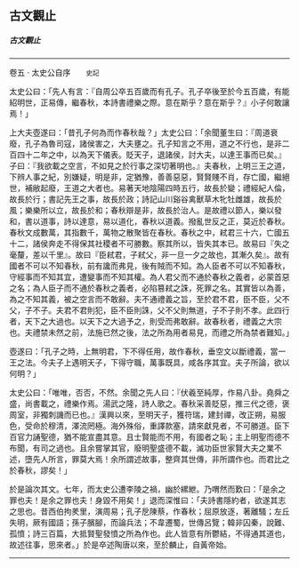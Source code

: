

## 古文觀止

##### 古文觀止

* * *

卷五 ‧ 太史公自序　　`史記`

太史公曰：「先人有言：『自周公卒五百歲而有孔子。孔子卒後至於今五百歲，有能紹明世，正易傳，繼春秋，本詩書禮樂之際。意在斯乎？意在斯乎？』小子何敢讓焉！」

上大夫壺遂曰：「昔孔子何為而作春秋哉？」太史公曰：「余聞董生曰：『周道衰廢，孔子為魯司寇，諸侯害之，大夫壅之。孔子知言之不用，道之不行也，是非二百四十二年之中，以為天下儀表。貶天子，退諸侯，討大夫，以達王事而已矣。』子曰：『我欲載之空言，不如見之於行事之深切著明也。』夫春秋，上明三王之道，下辨人事之紀，別嫌疑，明是非，定猶豫，善善惡惡，賢賢賤不肖，存亡國，繼絕世，補敝起廢，王道之大者也。易著天地陰陽四時五行，故長於變；禮經紀人倫，故長於行；書記先王之事，故長於政；詩記山川谿谷禽獸草木牝牡雌雄，故長於風；樂樂所以立，故長於和；春秋辯是非，故長於治人。是故禮以節人，樂以發和，書以道事，詩以達意，易以道化，春秋以道義。撥亂世反之正，莫近於春秋。春秋文成數萬，其指數千，萬物之散聚皆在春秋。春秋之中，弒君三十六，亡國五十二，諸侯奔走不得保其社稷者不可勝數。察其所以，皆失其本已。故易曰『失之毫釐，差以千里』。故曰『臣弒君，子弒父，非一旦一夕之故也，其漸久矣』。故有國者不可以不知春秋，前有讒而弗見，後有賊而不知。為人臣者不可以不知春秋，守經事而不知其宜，遭變事而不知其權。為人君父而不通於春秋之義者，必蒙首惡之名；為人臣子而不通於春秋之義者，必陷篡弒之誅，死罪之名。其實皆以為善，為之不知其義，被之空言而不敢辭。夫不通禮義之旨，至於君不君，臣不臣，父不父，子不子。夫君不君則犯，臣不臣則誅，父不父則無道，子不子則不孝。此四行者，天下之大過也。以天下之大過予之，則受而弗敢辭。故春秋者，禮義之大宗也。夫禮禁未然之前，法施已然之後，法之所為用者易見，而禮之所為禁者難知。」

壺遂曰：「孔子之時，上無明君，下不得任用，故作春秋，垂空文以斷禮義，當一王之法。今夫子上遇明天子，下得守職，萬事既具，咸各序其宜。夫子所論，欲以何明？」

太史公曰：「唯唯，否否，不然。余聞之先人曰：『伏羲至純厚，作易八卦。堯舜之盛，尚書載之，禮樂作焉。湯武之隆，詩人歌之。春秋采善貶惡，推三代之德，褒周室，非獨刺譏而已也。』漢興以來，至明天子，獲符瑞，建封禪，改正朔，易服色，受命於穆清，澤流罔極。海外殊俗，重譯款塞，請來獻見者，不可勝道。臣下百官力誦聖德，猶不能宣盡其意。且士賢能而不用，有國者之恥；主上明聖而德不布聞，有司之過也。且余嘗掌其官，廢明聖盛德不載，滅功臣世家賢大夫之業不述，墮先人所言，罪莫大焉！余所謂述故事，整齊其世傳，非所謂作也。而君比之於春秋，謬矣！」

於是論次其文。七年，而太史公遭李陵之禍，幽於縲紲。乃喟然而歎曰：「是余之罪也夫！是余之罪也夫！身毀不用矣！」退而深惟曰：「夫詩書隱約者，欲遂其志之思也。昔西伯拘羑里，演周易；孔子戹陳蔡，作春秋；屈原放逐，著離騷；左丘失明，厥有國語；孫子臏腳，而論兵法；不韋遷蜀，世傳呂覽；韓非囚秦，說難、孤憤；詩三百篇，大抵賢聖發憤之所為作也。此人皆意有所鬱結，不得通其道也，故述往事，思來者。」於是卒述陶唐以來，至於麟止，自黃帝始。

* * *

